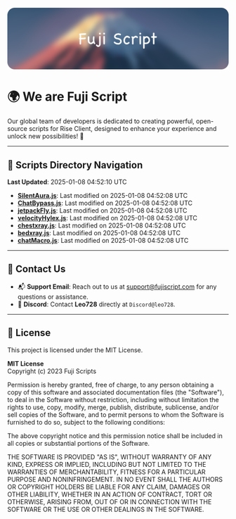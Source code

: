 ![Banner](.github/b.webp)

# 🌍 **We are Fuji Script**

Our global team of developers is dedicated to creating powerful, open-source scripts for Rise Client, designed to enhance your experience and unlock new possibilities! 🌟

---
<!-- SCRIPTS_NAVIGATION_START -->
## 📂 **Scripts Directory Navigation**

**Last Updated**: 2025-01-08 04:52:10 UTC

- **[SilentAura.js](scripts/SilentAura.js)**: Last modified on 2025-01-08 04:52:08 UTC
- **[ChatBypass.js](scripts/ChatBypass.js)**: Last modified on 2025-01-08 04:52:08 UTC
- **[jetpackFly.js](scripts/jetpackFly.js)**: Last modified on 2025-01-08 04:52:08 UTC
- **[velocityHylex.js](scripts/velocityHylex.js)**: Last modified on 2025-01-08 04:52:08 UTC
- **[chestxray.js](scripts/chestxray.js)**: Last modified on 2025-01-08 04:52:08 UTC
- **[bedxray.js](scripts/bedxray.js)**: Last modified on 2025-01-08 04:52:08 UTC
- **[chatMacro.js](scripts/chatMacro.js)**: Last modified on 2025-01-08 04:52:08 UTC

<!-- SCRIPTS_NAVIGATION_END -->

---

## 💬 **Contact Us**  
- 📬 **Support Email**: Reach out to us at [support@fujiscript.com](mailto:support@fujiscript.com) for any questions or assistance.  
- 💬 **Discord**: Contact **Leo728** directly at `Discord@leo728`.

---

## 📜 **License**

This project is licensed under the MIT License.  

**MIT License**  
Copyright (c) 2023 Fuji Scripts  

Permission is hereby granted, free of charge, to any person obtaining a copy of this software and associated documentation files (the "Software"), to deal in the Software without restriction, including without limitation the rights to use, copy, modify, merge, publish, distribute, sublicense, and/or sell copies of the Software, and to permit persons to whom the Software is furnished to do so, subject to the following conditions:  

The above copyright notice and this permission notice shall be included in all copies or substantial portions of the Software.  

THE SOFTWARE IS PROVIDED "AS IS", WITHOUT WARRANTY OF ANY KIND, EXPRESS OR IMPLIED, INCLUDING BUT NOT LIMITED TO THE WARRANTIES OF MERCHANTABILITY, FITNESS FOR A PARTICULAR PURPOSE AND NONINFRINGEMENT. IN NO EVENT SHALL THE AUTHORS OR COPYRIGHT HOLDERS BE LIABLE FOR ANY CLAIM, DAMAGES OR OTHER LIABILITY, WHETHER IN AN ACTION OF CONTRACT, TORT OR OTHERWISE, ARISING FROM, OUT OF OR IN CONNECTION WITH THE SOFTWARE OR THE USE OR OTHER DEALINGS IN THE SOFTWARE.  
